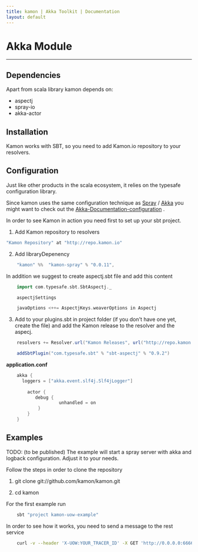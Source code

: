 ```yaml
---
title: kamon | Akka Toolkit | Documentation
layout: default
---
```


Akka Module
===

---
Dependencies
---

Apart from scala library kamon depends on:

- aspectj 
- spray-io 
- akka-actor 


Installation
---
Kamon works with SBT, so you need to add Kamon.io repository to your resolvers.

Configuration
---
Just like other products in the scala ecosystem, it relies on the typesafe configuration library. 
    
Since kamon uses the same configuration technique as [Spray](http://spray.io/documentation "Spray") / [Akka](http://akka.io/docs "Akka") you might want to check out the [Akka-Documentation-configuration](http://doc.akka.io/docs/akka/2.1.4/general/configuration.html "Akka Documentation on configuration")
.

In order to see Kamon in action you need first to set up your sbt project.

1) Add Kamon repository to resolvers

```scala
"Kamon Repository" at "http://repo.kamon.io"
```

2) Add libraryDepenency

```scala 
    "kamon" %%  "kamon-spray" % "0.0.11",
```

In addition we suggest to create aspectj.sbt file and add this content

```scala
    import com.typesafe.sbt.SbtAspectj._

    aspectjSettings

    javaOptions <++= AspectjKeys.weaverOptions in Aspectj
```

3) Add to your plugins.sbt in project folder (if you don't have one yet, create the file) and add the Kamon release to the resolver and the aspecj.

```scala
    resolvers += Resolver.url("Kamon Releases", url("http://repo.kamon.io"))(Resolver.ivyStylePatterns)

    addSbtPlugin("com.typesafe.sbt" % "sbt-aspectj" % "0.9.2")
``` 
**application.conf**

```scala
    akka {
      loggers = ["akka.event.slf4j.Slf4jLogger"]
  
        actor {
           debug {
                    unhandled = on
            }
        }
    }
```

Examples
---

TODO: (to be published) The example will start a spray server with akka and logback configuration. Adjust it to your needs. 

Follow the steps in order to clone the repository

1. git clone git://github.com/kamon/kamon.git

2. cd kamon

For the first example run

```bash
    sbt "project kamon-uow-example"
```

In order to see how it works, you need to send a message to the rest service

```bash
    curl -v --header 'X-UOW:YOUR_TRACER_ID' -X GET 'http://0.0.0.0:6666/fibonacci'
```
